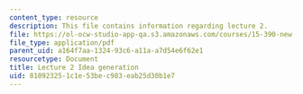 ```yaml
---
content_type: resource
description: This file contains information regarding lecture 2.
file: https://ol-ocw-studio-app-qa.s3.amazonaws.com/courses/15-390-new-enterprises-spring-2013/810923251c1e53bec983eab25d30b1e7_MIT15_390S13_lec02.pdf
file_type: application/pdf
parent_uid: a164f7aa-1324-93c6-a11a-a7d54e6f62e1
resourcetype: Document
title: Lecture 2 Idea generation
uid: 81092325-1c1e-53be-c983-eab25d30b1e7
---
```

